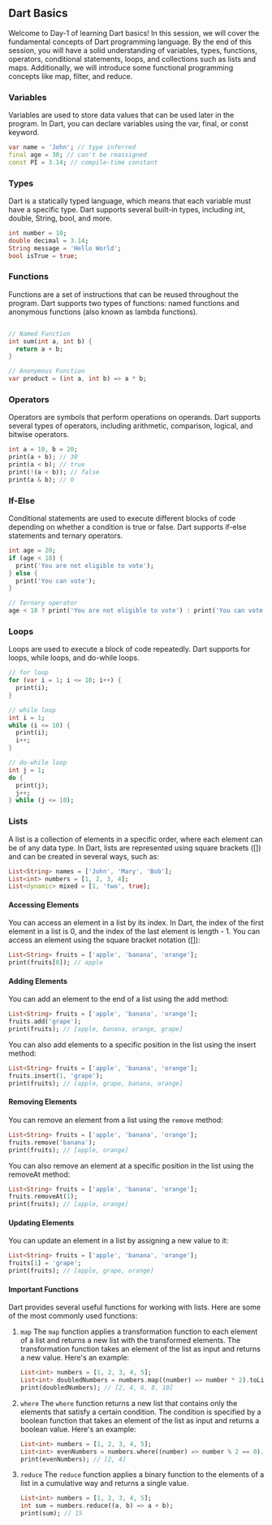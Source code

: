 ## Dart Basics

Welcome to Day-1 of learning Dart basics! In this session, we will cover the fundamental concepts of Dart programming language. By the end of this session, you will have a solid understanding of variables, types, functions, operators, conditional statements, loops, and collections such as lists and maps. Additionally, we will introduce some functional programming concepts like map, filter, and reduce.

### Variables
Variables are used to store data values that can be used later in the program. In Dart, you can declare variables using the var, final, or const keyword.

```dart
var name = 'John'; // type inferred
final age = 30; // can't be reassigned
const PI = 3.14; // compile-time constant
```

### Types
Dart is a statically typed language, which means that each variable must have a specific type. Dart supports several built-in types, including int, double, String, bool, and more.

``` dart
int number = 10;
double decimal = 3.14;
String message = 'Hello World';
bool isTrue = true;
```
### Functions
Functions are a set of instructions that can be reused throughout the program. Dart supports two types of functions: named functions and anonymous functions (also known as lambda functions).

```dart

// Named Function
int sum(int a, int b) {
  return a + b;
}

// Anonymous Function
var product = (int a, int b) => a * b;

```

### Operators
Operators are symbols that perform operations on operands. Dart supports several types of operators, including arithmetic, comparison, logical, and bitwise operators.

```dart
int a = 10, b = 20;
print(a + b); // 30
print(a < b); // true
print(!(a < b)); // false
print(a & b); // 0
```

### If-Else

Conditional statements are used to execute different blocks of code depending on whether a condition is true or false. Dart supports if-else statements and ternary operators.

```dart
int age = 20;
if (age < 18) {
  print('You are not eligible to vote');
} else {
  print('You can vote');
}

// Ternary operator
age < 18 ? print('You are not eligible to vote') : print('You can vote');
```

### Loops
Loops are used to execute a block of code repeatedly. Dart supports for loops, while loops, and do-while loops.

``` dart
// for loop
for (var i = 1; i <= 10; i++) {
  print(i);
}

// while loop
int i = 1;
while (i <= 10) {
  print(i);
  i++;
}

// do-while loop
int j = 1;
do {
  print(j);
  j++;
} while (j <= 10);
```

### Lists
A list is a collection of elements in a specific order, where each element can be of any data type. In Dart, lists are represented using square brackets ([]) and can be created in several ways, such as:

```dart
List<String> names = ['John', 'Mary', 'Bob'];
List<int> numbers = [1, 2, 3, 4];
List<dynamic> mixed = [1, 'two', true];
```

#### Accessing Elements
You can access an element in a list by its index. In Dart, the index of the first element in a list is 0, and the index of the last element is length - 1. You can access an element using the square bracket notation ([]):

```dart
List<String> fruits = ['apple', 'banana', 'orange'];
print(fruits[0]); // apple
```

#### Adding Elements
You can add an element to the end of a list using the add method:

```dart
List<String> fruits = ['apple', 'banana', 'orange'];
fruits.add('grape');
print(fruits); // [apple, banana, orange, grape]
```

You can also add elements to a specific position in the list using the insert method:

```dart
List<String> fruits = ['apple', 'banana', 'orange'];
fruits.insert(1, 'grape');
print(fruits); // [apple, grape, banana, orange]
```

#### Removing Elements
You can remove an element from a list using the `remove` method:

```dart
List<String> fruits = ['apple', 'banana', 'orange'];
fruits.remove('banana');
print(fruits); // [apple, orange]
```

You can also remove an element at a specific position in the list using the removeAt method:

```dart
List<String> fruits = ['apple', 'banana', 'orange'];
fruits.removeAt(1);
print(fruits); // [apple, orange]
```

#### Updating Elements
You can update an element in a list by assigning a new value to it:

```dart
List<String> fruits = ['apple', 'banana', 'orange'];
fruits[1] = 'grape';
print(fruits); // [apple, grape, orange]
```

#### Important Functions
Dart provides several useful functions for working with lists. Here are some of the most commonly used functions:

1. `map`
    The `map` function applies a transformation function to each element of a list and returns a new list with the transformed elements. The transformation function takes an element of the list as input and returns a new value. Here's an example:

    ```dart
    List<int> numbers = [1, 2, 3, 4, 5];
    List<int> doubledNumbers = numbers.map((number) => number * 2).toList();
    print(doubledNumbers); // [2, 4, 6, 8, 10]
    ```
2. `where`
   The `where` function returns a new list that contains only the elements that satisfy a certain condition. The condition is specified by a boolean function that takes an element of the list as input and returns a boolean value. Here's an example:

    ```dart
    List<int> numbers = [1, 2, 3, 4, 5];
    List<int> evenNumbers = numbers.where((number) => number % 2 == 0).toList();
    print(evenNumbers); // [2, 4]
    ```

3. `reduce`
   The `reduce` function applies a binary function to the elements of a list in a cumulative way and returns a single value.

    ```dart
    List<int> numbers = [1, 2, 3, 4, 5];
    int sum = numbers.reduce((a, b) => a + b);
    print(sum); // 15
    ```



